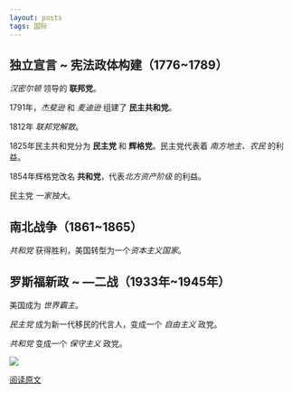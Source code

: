 ```yaml
---
layout: posts
tags: 国际
---
```


## 独立宣言 ~ 宪法政体构建（1776~1789）
*汉密尔顿* 领导的 **联邦党**。

1791年，*杰斐逊* 和 *麦迪逊* 组建了 **民主共和党**。

1812年 *联邦党解散*。

1825年民主共和党分为 **民主党** 和 **辉格党**。民主党代表着 *南方地主、农民* 的利益。

1854年辉格党改名 **共和党**，代表*北方资产阶级* 的利益。

民主党 *一家独大*。



## 南北战争（1861~1865）

*共和党* 获得胜利，美国转型为一个*资本主义国家*。



## 罗斯福新政 ~ —二战（1933年~1945年）

美国成为 *世界霸主*。

*民主党* 成为新一代移民的代言人，变成一个 *自由主义* 政党。

*共和党* 变成一个 *保守主义* 政党。

![](http://zhouzm.cn/images/2021/0315-%E7%BE%8E%E5%9B%BD%E7%A7%91%E7%BD%97%E6%8B%89%E5%A4%A7%E5%B3%A1%E8%B0%B7.jpeg)

[阅读原文](https://m.toutiao.com/is/JvkScN3/)


